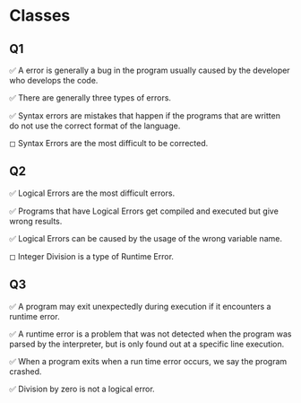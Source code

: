 # Classes



## Q1

✅ A error is generally a bug in the program usually caused by the developer who develops the code.

✅ There are generally three types of errors.

✅ Syntax errors are mistakes that happen if the programs that are written do not use the correct format of the language.

◻︎ Syntax Errors are the most difficult to be corrected.

## Q2

✅ Logical Errors are the most difficult errors.

✅ Programs that have Logical Errors get compiled and executed but give wrong results.

✅ Logical Errors can be caused by the usage of the wrong variable name.

◻︎ Integer Division is a type of Runtime Error.

## Q3

✅ A program may exit unexpectedly during execution if it encounters a runtime error.

✅ A runtime error is a problem that was not detected when the program was parsed by the interpreter, but is only found out at a specific line execution.

✅ When a program exits when a run time error occurs, we say the program crashed.

✅ Division by zero is not a logical error.

